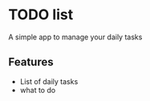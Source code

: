 # TODO list 

A simple app to manage your daily tasks

## Features 

* List of daily tasks
* what to do